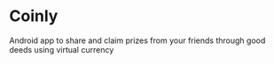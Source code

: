 # Coinly
Android app to share and claim prizes from your friends through good deeds using virtual currency
